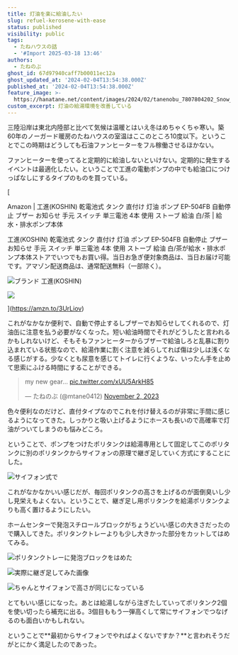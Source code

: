 ```yaml
---
title: 灯油を楽に給油したい
slug: refuel-kerosene-with-ease
status: published
visibility: public
tags:
  - たねハウスの話
  - '#Import 2025-03-18 13:46'
authors:
  - たねのぶ
ghost_id: 67d97940caff7b00011ec12a
ghost_updated_at: '2024-02-04T13:54:38.000Z'
published_at: '2024-02-04T13:54:38.000Z'
feature_image: >-
  https://hanatane.net/content/images/2024/02/tanenobu_7807804202_Snow_Country_Girl_Illustration_for_blog_hea_418de3bc-5023-4211-a9ed-d5a7b626a8fa.png
custom_excerpt: 灯油の給湯環境を改善している
---
```

三陸沿岸は東北内陸部と比べて気候は温暖とはいえ冬はめちゃくちゃ寒い。築60年のノーガード暖房のたねハウスの室温はここのところ10度以下。ということでこの時期はどうしても石油ファンヒーターをフル稼働させるほかない。

ファンヒーターを使ってると定期的に給油しないといけない。定期的に発生するイベントは最適化したい。ということで工進の電動ポンプの中でも給油口につけっぱなしにするタイプのものを買っている。

[

Amazon | 工進(KOSHIN) 乾電池式 タンク 直付け 灯油 ポンプ EP-504FB 自動停止 ブザー お知らせ 手元 スイッチ 単三電池 4本 使用 ストーブ 給油 白/茶 | 給水・排水ポンプ本体

工進(KOSHIN) 乾電池式 タンク 直付け 灯油 ポンプ EP-504FB 自動停止 ブザー お知らせ 手元 スイッチ 単三電池 4本 使用 ストーブ 給油 白/茶が給水・排水ポンプ本体ストアでいつでもお買い得。当日お急ぎ便対象商品は、当日お届け可能です。アマゾン配送商品は、通常配送無料（一部除く）。

![](https://amzn.to/favicon.ico)ブランド 工進(KOSHIN)

![](https://fls-fe.amazon.co.jp/1/batch/1/OP/A1VC38T7YXB528:355-4117442-3104614:E7ZN7QB0X0HD9MP23QM3$uedata=s:%2Frd%2Fuedata%3Fstaticb%26id%3DE7ZN7QB0X0HD9MP23QM3%26pty%3DDetail%26spty%3DGlance%26pti%3DB00L4R6EMG:1000)

](https://amzn.to/3UrLiov)

これがなかなか便利で、自動で停止するしブザーでお知らせしてくれるので、灯油缶に注意を払う必要がなくなった。短い給油時間でそれがどうしたと言われるかもしれないけど、そもそもファンヒーターからブザーで給油しろと乱暴に割り込まれている状態なので、給湯作業に割く注意を減らしてれば傷は少しは浅くなる感じがする。少なくとも尿意を感じてトイレに行くような、いったん手を止めて思索にふける時間にすることができる。

> my new gear… [pic.twitter.com/xUU5ArkH85](https://t.co/xUU5ArkH85)
> 
> — たねのぶ (@mtane0412) [November 2, 2023](https://twitter.com/mtane0412/status/1720011663238389880?ref_src=twsrc%5Etfw)

色々便利なのだけど、直付タイプなのでこれを付け替えるのが非常に手間に感じるようになってきた。しっかりと吸い上げるようにホースも長いので高確率で灯油がついてしまうのも悩みどころ。

ということで、ポンプをつけたポリタンクは給湯専用として固定してこのポリタンクに別のポリタンクからサイフォンの原理で継ぎ足していく方式にすることにした。

![サイフォン式で](https://pbs.twimg.com/media/GDsVCKFbsAAXP_r?format=jpg&name=large)

これがなかなかいい感じだが、毎回ポリタンクの高さを上げるのが面倒臭いし少し見栄えもよくない。ということで、継ぎ足し用ポリタンクを給湯ポリタンクよりも高く置けるようにしたい。

ホームセンターで発泡スチロールブロックがちょうどいい感じの大きさだったので購入してきた。ポリタンクトレーよりも少し大きかった部分をカットしてはめてみる。

![ポリタンクトレーに発泡ブロックをはめた](https://pbs.twimg.com/media/GFdK5AVasAAd6Fx?format=jpg&name=large)

![実際に継ぎ足してみた画像](https://pbs.twimg.com/media/GFdLNxKbwAApCq7?format=jpg&name=large)

![ちゃんとサイフォンで高さが同じになっている](https://hanatane.net/content/images/2024/02/IMG_4685.jpeg)

とてもいい感じになった。あとは給湯しながら注ぎたしていってポリタンク2個を使い切ったら補充に出る。3個目ももう一弾高くして常にサイフォンでつなげるのも面白いかもしれない。

ということで**最初からサイフォンでやればよくないですか？**と言われそうだがとにかく満足したのであった。
